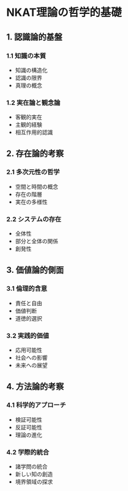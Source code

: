 # NKAT理論の哲学的基礎

## 1. 認識論的基盤
### 1.1 知識の本質
- 知識の構造化
- 認識の限界
- 真理の概念

### 1.2 実在論と観念論
- 客観的実在
- 主観的経験
- 相互作用的認識

## 2. 存在論的考察
### 2.1 多次元性の哲学
- 空間と時間の概念
- 存在の階層
- 実在の多様性

### 2.2 システムの存在
- 全体性
- 部分と全体の関係
- 創発性

## 3. 価値論的側面
### 3.1 倫理的含意
- 責任と自由
- 価値判断
- 道徳的選択

### 3.2 実践的価値
- 応用可能性
- 社会への影響
- 未来への展望

## 4. 方法論的考察
### 4.1 科学的アプローチ
- 検証可能性
- 反証可能性
- 理論の進化

### 4.2 学際的統合
- 諸学問の統合
- 新しい知の創造
- 境界領域の探求 